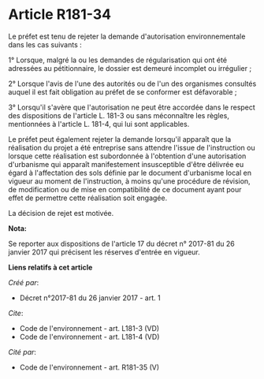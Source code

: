 # Article R181-34

Le préfet est tenu de rejeter la demande d'autorisation environnementale dans les cas suivants :

1° Lorsque, malgré la ou les demandes de régularisation qui ont été adressées au pétitionnaire, le dossier est demeuré
incomplet ou irrégulier ;

2° Lorsque l'avis de l'une des autorités ou de l'un des organismes consultés auquel il est fait obligation au préfet de se
conformer est défavorable ;

3° Lorsqu'il s'avère que l'autorisation ne peut être accordée dans le respect des dispositions de l'article L. 181-3 ou sans
méconnaître les règles, mentionnées à l'article L. 181-4, qui lui sont applicables.

Le préfet peut également rejeter la demande lorsqu'il apparaît que la réalisation du projet a été entreprise sans attendre
l'issue de l'instruction ou lorsque cette réalisation est subordonnée à l'obtention d'une autorisation d'urbanisme qui
apparaît manifestement insusceptible d'être délivrée eu égard à l'affectation des sols définie par le document d'urbanisme
local en vigueur au moment de l'instruction, à moins qu'une procédure de révision, de modification ou de mise en
compatibilité de ce document ayant pour effet de permettre cette réalisation soit engagée.

La décision de rejet est motivée.

**Nota:**

Se reporter aux dispositions de l'article 17 du décret n° 2017-81 du 26 janvier 2017 qui précisent les réserves d'entrée en
vigueur.

**Liens relatifs à cet article**

_Créé par_:

  - Décret n°2017-81 du 26 janvier 2017 - art. 1

_Cite_:

  - Code de l'environnement - art. L181-3 (VD)
  - Code de l'environnement - art. L181-4 (VD)

_Cité par_:

  - Code de l'environnement - art. R181-35 (V)
